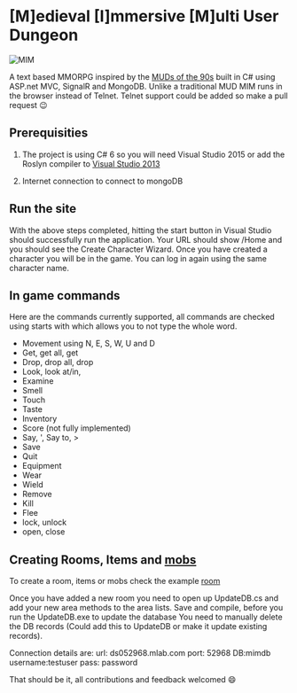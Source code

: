 # [M]edieval [I]mmersive [M]ulti User Dungeon    
 
![MIM](http://i.imgur.com/K4YDQKG.png)

A text based MMORPG inspired by the [MUDs of the 90s](https://en.wikipedia.org/wiki/DikuMUD) built in C# using ASP.net MVC, SignalR and MongoDB. Unlike a traditional MUD MIM runs in the browser instead of Telnet. Telnet support could be added so make a pull request :wink:

## Prerequisities
1. The project is using C# 6 so you will need Visual Studio 2015 or add the Roslyn compiler to [Visual Studio 2013](http://stackoverflow.com/a/33848006)

2. Internet connection to connect to mongoDB

## Run the site
With the above steps completed, hitting the start button in Visual Studio should successfully run the application. Your URL should show /Home and you should see the Create Character Wizard.
Once you have created a character you will be in the game. You can log in again using the same character name.

## In game commands
Here are the commands currently supported, all commands are checked using starts with which allows you to not type the whole word.

- Movement using N, E, S, W, U and D
- Get, get all, get <item> <container>
- Drop, drop all, drop <item> <container>
- Look, look at/in, 
- Examine
- Smell
- Touch
- Taste
- Inventory
- Score (not fully implemented)
- Say, ', Say to, >
- Save
- Quit
- Equipment
- Wear
- Wield
- Remove
- Kill
- Flee
- lock, unlock
- open, close


## Creating Rooms, Items and [mobs](https://en.wikipedia.org/wiki/Mob_(video_gaming))

To create a room, items or mobs check the example [room](https://github.com/LiamKenneth/MIM/blob/master/MIMWebClient/Core/World/Anker/Anker.cs)

Once you have added a new room you need to open up UpdateDB.cs and add your new area methods to the area lists. Save and compile, before you run the UpdateDB.exe to update the database
You need to manually delete the DB records (Could add this to UpdateDB or make it update existing records).

Connection details are: url: ds052968.mlab.com port: 52968 DB:mimdb username:testuser pass: password


That should be it, all contributions and feedback welcomed :smile:


